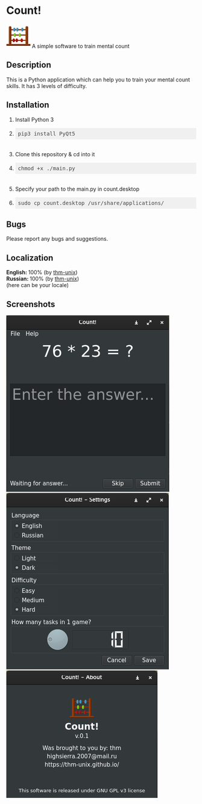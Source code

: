 # Count!
<img src="assets/icon.png">
A simple software to train mental count

## Description
This is a Python application which can help you to train your mental count skills. It has 3 levels of difficulty.

## Installation
1. Install Python 3<br>
2. <pre class="hljs" style="display: block; overflow-x: auto; padding: 0.5em; background: rgb(240, 240, 240) none repeat scroll 0% 0%; color: rgb(68, 68, 68);">pip3 install PyQt5</pre><br>
3. Clone this repository & cd into it<br>
4. <pre class="hljs" style="display: block; overflow-x: auto; padding: 0.5em; background: rgb(240, 240, 240) none repeat scroll 0% 0%; color: rgb(68, 68, 68);">chmod +x ./main.py</pre><br>
5. Specify your path to the main.py in count.desktop<br>
6. <pre class="hljs" style="display: block; overflow-x: auto; padding: 0.5em; background: rgb(240, 240, 240) none repeat scroll 0% 0%; color: rgb(68, 68, 68);">sudo cp count.desktop /usr/share/applications/</pre>

## Bugs
Please report any bugs and suggestions.

## Localization
<b>English: </b> 100% (by <a href="https://github.com/thm-unix/">thm-unix</a>) <br> 
<b>Russian: </b> 100% (by <a href="https://github.com/thm-unix/">thm-unix</a>) <br> 
(here can be your locale)

## Screenshots
<img src="repo_images/mainwindow.png">
<img src="repo_images/settings.png">
<img src="repo_images/about.png">
